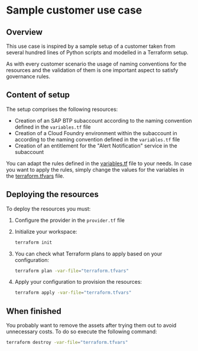 # Sample customer use case

## Overview

This use case is inspired by a sample setup of a customer taken from several hundred lines of Python scripts and modelled in a Terraform setup.

As with every customer scenario the usage of naming conventions for the resources and the validation of them is one important aspect to satisfy governance rules.

## Content of setup

The setup comprises the following resources:

- Creation of an SAP BTP subaccount according to the naming convention defined in the `variables.tf` file
- Creation of a Cloud Foundry environment within the subaccount in according to the naming convention defined in the `variables.tf` file
- Creation of an entitlement for the "Alert Notification" service in the subaccount

You can adapt the rules defined in the [variables.tf](variables.tf) file to your needs. In case you want to apply the rules, simply change the values for the variables in the [terraform.tfvars](terraform.tfvars) file.

## Deploying the resources

To deploy the resources you must:

1. Configure the provider in the `provider.tf` file
2. Initialize your workspace:
   
   ```bash
   terraform init
   ```

3. You can check what Terraform plans to apply based on your configuration:

   ```bash
   terraform plan -var-file="terraform.tfvars"
   ```

4. Apply your configuration to provision the resources:

   ```bash
   terraform apply -var-file="terraform.tfvars"
   ```

## When finished

You probably want to remove the assets after trying them out to avoid unnecessary costs. To do so execute the following command:

```bash
terraform destroy -var-file="terraform.tfvars"
```
